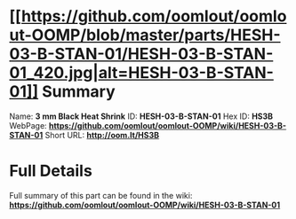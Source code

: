 
[[https://github.com/oomlout/oomlout-OOMP/blob/master/parts/HESH-03-B-STAN-01/HESH-03-B-STAN-01_420.jpg|alt=HESH-03-B-STAN-01]] 
Summary
=================

Name: __3 mm Black Heat Shrink__
ID: __HESH-03-B-STAN-01__
Hex ID: __HS3B__
WebPage: __https://github.com/oomlout/oomlout-OOMP/wiki/HESH-03-B-STAN-01__
Short URL: __http://oom.lt/HS3B__

Full Details
==========================
Full summary of this part can be found in the wiki:   
__https://github.com/oomlout/oomlout-OOMP/wiki/HESH-03-B-STAN-01__   

